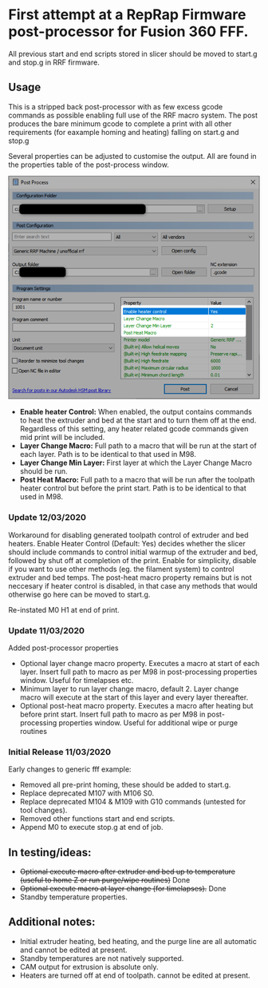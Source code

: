 # First attempt at a RepRap Firmware post-processor for Fusion 360 FFF.

All previous start and end scripts stored in slicer should be moved to start.g and stop.g in RRF firmware.

## Usage

This is a stripped back post-processor with as few excess gcode commands as possible enabling full use of the RRF macro system. The post produces the bare minimum gcode to complete a print with all other requirements (for eaxample homing and heating) falling on start.g and stop.g

Several properties can be adjusted to customise the output. All are found in the properties table of the post-process window.

![Post Process Window](./PostProcessWindow.png "Post Process Window")

- **Enable heater Control:** When enabled, the output contains commands to heat the extruder and bed at the start and to turn them off at the end. Regardless of this setting, any heater related gcode commands given mid print will be included.
- **Layer Change Macro:** Full path to a macro that will be run at the start of each layer. Path is to be identical to that used in M98.
- **Layer Change Min Layer:** First layer at which the Layer Change Macro should be run.
- **Post Heat Macro:** Full path to a macro that will be run after the toolpath heater control but before the print start. Path is to be identical to that used in M98.

### Update 12/03/2020

Workaround for disabling generated toolpath control of extruder and bed heaters. Enable Heater Control (Default: Yes) decides whether the slicer should include commands to control initial warmup of the extruder and bed, followed by shut off at completion of the print. Enable for simplicity, disable if you want to use other methods (eg. the filament system) to control extruder and bed temps. The post-heat macro property remains but is not neccesary if heater control is disabled, in that case any methods that would otherwise go here can be moved to start.g.

Re-instated M0 H1 at end of print.

### Update 11/03/2020

Added post-processor properties
- Optional layer change macro property. Executes a macro at start of each layer. Insert full path to macro as per M98 in post-processing properties window. Useful for timelapses etc.
- Minimum layer to run layer change macro, default 2. Layer change macro will execute at the start of this layer and every layer thereafter.
- Optional post-heat macro property. Executes a macro after heating but before print start. Insert full path to macro as per M98 in post-processing properties window. Useful for additional wipe or purge routines

### Initial Release 11/03/2020

Early changes to generic fff example:
- Removed all pre-print homing, these should be added to start.g.
- Replace deprecated M107 with M106 S0.
- Replace deprecated M104 & M109 with G10 commands (untested for tool changes).
- Removed other functions start and end scripts.
- Append M0 to execute stop.g at end of job.

## In testing/ideas:
- ~~Optional execute macro after extruder and bed up to temperature (useful to home Z or run purge/wipe routines)~~ Done
- ~~Optional execute macro at layer change (for timelapses).~~ Done
- Standby temperature properties.

## Additional notes:
- Initial extruder heating, bed heating, and the purge line are all automatic and cannot be edited at present.
- Standby temperatures are not natively supported.
- CAM output for extrusion is absolute only.
- Heaters are turned off at end of toolpath. cannot be edited at present.
